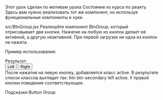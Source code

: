 Этот урок сделан по мотивам урока Состояние из курса по реакту. Здесь вам нужно реализовать тот же компонент, но используя функциональные компоненты и хуки.

src/BtnGroup.jsx
Реализуйте компонент BtnGroup, который отрисовывает две кнопки. Нажатие на любую из кнопок делает её активной, а другую неактивной. При первой загрузке ни одна из кнопок не нажата.

Пример использования:

<BtnGroup />
Результат:

<div class="btn-group" role="group">
  <button type="button" class="btn btn-secondary left">Left</button>
  <button type="button" class="btn btn-secondary right">Right</button>
</div>
После нажатия на левую кнопку, добавляется класс active. В результате список классов выглядит так: btn btn-secondary left active. У правой кнопки поведение соответствующее.

Подсказки
Button Group